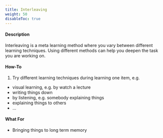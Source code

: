 ```yaml
---
title: Interleaving
weight: 50
disableToc: true
---
```


#### Description

Interleaving is a meta learning method where you vary between different
learning techniques. Using different methods can help you deepen the
task you are working on.

#### How-To

1. Try different learning techniques during learning one item, e.g.
  - visual learning, e.g. by watch a lecture
  - writing things down
  - by listening, e.g. somebody explaining things
  - explaining things to others
  - ...

#### What For

* Bringing things to long term memory
